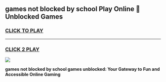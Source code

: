 
## games not blocked by school Play Online 👋 Unblocked Games
<h3>
<a href="https://news.freeplayer.one?title=games_not_blocked_by_school&ref=17GH">CLICK TO PLAY</a></h3>
<hr>

<h3>
<a href="https://news.freeplayer.one?title=games_not_blocked_by_school&ref=17GH">CLICK 2 PLAY</a>
  
</h3>

<a href="https://news.freeplayer.one?title=games_not_blocked_by_school&ref=17GH/"><img src="https://clearcache.store/games.png"></a>


**games not blocked by school games unblocked: Your Gateway to Fun and Accessible Online Gaming**
